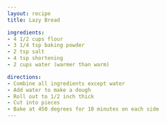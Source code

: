 ```yaml
---
layout: recipe
title: Lazy Bread

ingredients:
- 4 1/2 cups flour
- 3 1/4 tsp baking powder
- 2 tsp salt
- 4 tsp shortening
- 2 cups water (warmer than warm)

directions:
- Combine all ingredients except water
- Add water to make a dough
- Roll out to 1/2 inch thick
- Cut into pieces
- Bake at 450 degrees for 10 minutes on each side
---
```

